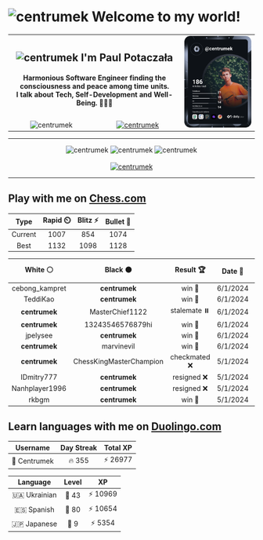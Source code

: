 <h1>
  <img
    src="https://emojis.slackmojis.com/emojis/images/1531849430/4246/blob-sunglasses.gif"
    width="30"
    alt="centrumek"
  />
  Welcome to my world!
</h1>

<table>
  <tbody>
    <tr>
      <td align="center" width="70%" colspan="2">
        <h2>
          <img
            src="https://raw.githubusercontent.com/MartinHeinz/MartinHeinz/master/wave.gif"
            width="30px"
            alt="centrumek"
          />
          I'm Paul Potaczała
        </h2>
        <h4>
          Harmonious Software Engineer finding the consciousness and peace among time units.
          <br/>
          I talk about Tech, Self-Development and Well-Being. 🌿🧘🚀
        </h4>
      </td>
      <td width="30%" rowspan="2">
        <a href="https://app.daily.dev/centrumek">
          <img
            src="./devcard.svg"
            alt="centrumek"
          />
        </a>
      </td>
    </tr>
    <tr align="center">
      <td>
        <img
          src="https://komarev.com/ghpvc/?username=centrumek&label=visitors&color=0e75b6&style=flat"
          alt="centrumek"
        >
      </td>
      <td>
        <a href="https://stackoverflow.com/users/14496012/centrumek">
          <img
            src="https://stackoverflow.com/users/flair/14496012.png?theme=dark"
            alt="centrumek"
          >
        </a>
      </td>
    </tr>
  </tbody>
</table>

---
<div align="center">
  <img 
    src="https://github-readme-stats.vercel.app/api?username=centrumek&show_icons=true&count_private=true&theme=dark&hide_border=true&hide=issues,contribs&bg_color=00000000"
    alt="centrumek"
  />
  <img
    src="https://github-readme-stats.vercel.app/api/top-langs/?username=centrumek&layout=compact&hide_border=true&theme=dark&bg_color=00000000&langs_count=6&exclude_repo=air-statistic-app"
    alt="centrumek"
  />
  <img 
    src="https://github-readme-streak-stats.herokuapp.com?user=centrumek&theme=dark&hide_border=true&background=FFFFFF00"
    alt="centrumek"
  />
  <br/>
  <br/>
  <a href="https://www.buymeacoffee.com/centrumek">
    <img
      src="https://cdn.buymeacoffee.com/buttons/v2/default-orange.png"
      height="50"
      width="210"
      alt="centrumek"
    />
  </a>
</div>

---

## Play with me on [Chess.com](https://www.chess.com/member/centrumek)

<div align="center">
<!--START_SECTION:chessStats-->
<!-- Automatically generated with https://github.com/Balastrong/chess-stats-action -->

| Type | Rapid ⏲️ | Blitz ⚡ | Bullet 🔫 |
|:---:|:---:|:---:|:---:|
| Current | 1007 | 854 | 1074 |
| Best | 1132 | 1098 | 1128 |

| White ⚪ | Black ⚫ | Result 🏆 | Date 📅 | Position 🗺️ | Type 🕕 |
|:---:|:---:|:---:|:---:|:---:|:---:|
| cebong_kampret | **centrumek** | win 🥇 | 6/1/2024 | <a href="http://www.ee.unb.ca/cgi-bin/tervo/fen.pl?select=8/8/5pk1/p2rn3/3N2pp/R7/6P1/6K1 w - -">Link</a> | Blitz |
| TeddiKao | **centrumek** | win 🥇 | 6/1/2024 | <a href="http://www.ee.unb.ca/cgi-bin/tervo/fen.pl?select=8/8/8/6k1/6p1/8/5QK1/8 w - -">Link</a> | Blitz |
| **centrumek** | MasterChief1122 | stalemate ⏸️ | 6/1/2024 | <a href="http://www.ee.unb.ca/cgi-bin/tervo/fen.pl?select=8/8/8/8/8/6k1/5p1p/7K w - -">Link</a> | Blitz |
| **centrumek** | 13243546576879hi | win 🥇 | 6/1/2024 | <a href="http://www.ee.unb.ca/cgi-bin/tervo/fen.pl?select=8/R6p/pk1p2p1/1p6/1P2B1p1/4B3/b6P/6K1 b - -">Link</a> | Blitz |
| jpelysee | **centrumek** | win 🥇 | 6/1/2024 | <a href="http://www.ee.unb.ca/cgi-bin/tervo/fen.pl?select=2k5/4bp2/3p4/1p2p2p/1P1nPP1P/2BPK3/4r1r1/1R6 w - -">Link</a> | Blitz |
| **centrumek** | marvinevil | win 🥇 | 6/1/2024 | <a href="http://www.ee.unb.ca/cgi-bin/tervo/fen.pl?select=8/1p4p1/2knR3/1r5p/K1p5/P1P5/8/3R4 b - -">Link</a> | Blitz |
| **centrumek** | ChessKingMasterChampion | checkmated ❌ | 5/1/2024 | <a href="http://www.ee.unb.ca/cgi-bin/tervo/fen.pl?select=1k6/ppp5/4p1p1/8/1P6/P1P3Q1/5R1K/3r3q w - -">Link</a> | Blitz |
| IDmitry777 | **centrumek** | resigned ❌ | 5/1/2024 | <a href="http://www.ee.unb.ca/cgi-bin/tervo/fen.pl?select=8/5kPK/8/8/8/8/8/8 b - -">Link</a> | Blitz |
| Nanhplayer1996 | **centrumek** | resigned ❌ | 5/1/2024 | <a href="http://www.ee.unb.ca/cgi-bin/tervo/fen.pl?select=4Q3/4P2p/6p1/p1p5/1pk1P3/1N6/PPP4P/2K5 b - -">Link</a> | Blitz |
| rkbgm | **centrumek** | win 🥇 | 5/1/2024 | <a href="http://www.ee.unb.ca/cgi-bin/tervo/fen.pl?select=3r4/8/3kB3/2RP4/8/2P5/3K4/8 w - -">Link</a> | Blitz |

<!--END_SECTION:chessStats-->
</div>

## Learn languages with me on [Duolingo.com](https://www.duolingo.com/profile/Centrumek)

<div align="center">
<!--START_SECTION:duolingoStats-->
<!-- Automatically generated with https://github.com/centrumek/duolingo-readme-stats-->

| Username | Day Streak | Total XP |
|:---:|:---:|:---:|
| 👤 Centrumek | 🔥 355 | ⚡ 26977 |

| Language | Level | XP |
|:---:|:---:|:---:|
| 🇺🇦 Ukrainian | 👑 43 | ⚡ 10969 |
| 🇪🇸 Spanish | 👑 80 | ⚡ 10654 |
| 🇯🇵 Japanese | 👑 9 | ⚡ 5354 |

<!--END_SECTION:duolingoStats-->
</div>
<!--
**centrumek/centrumek** is a ✨ _special_ ✨ repository because its `README.md` (this file) appears on your GitHub profile.

Here are some ideas to get you started:

- 🔭 I’m currently working on ...
- 🌱 I’m currently learning ...
- 👯 I’m looking to collaborate on ...
- 🤔 I’m looking for help with ...
- 💬 Ask me about ...
- 📫 How to reach me: ...
- 😄 Pronouns: ...
- ⚡ Fun fact: ...
-->

